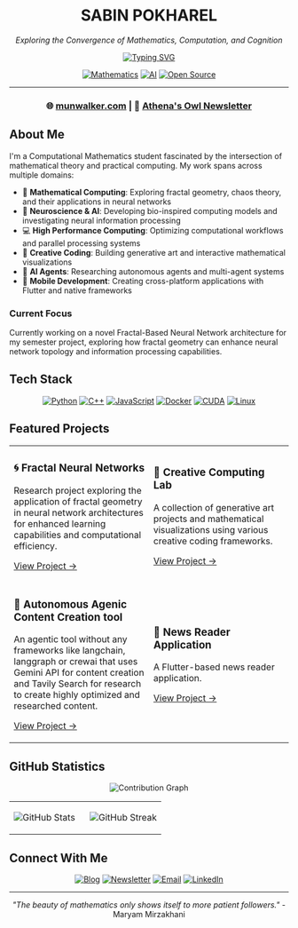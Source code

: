 <div align="center">

# SABIN POKHAREL
*Exploring the Convergence of Mathematics, Computation, and Cognition*

[![Typing SVG](https://readme-typing-svg.herokuapp.com?font=JetBrains+Mono&weight=600&size=24&duration=3000&pause=1000&color=4184F3&center=true&vCenter=true&random=false&width=800&lines=Computational+Mathematics+Student;Neural+Computing+Researcher;Creative+Coder;High+Performance+Computing+Engineer)](https://git.io/typing-svg)

[![Mathematics](https://img.shields.io/badge/Mathematics-4184F3?style=flat-square&logo=wolfram&logoColor=white)](https://munwalker.com)
[![AI](https://img.shields.io/badge/AI-4184F3?style=flat-square&logo=tensorflow&logoColor=white)](https://munwalker.com)
[![Open Source](https://img.shields.io/badge/Open_Source-4184F3?style=flat-square&logo=github&logoColor=white)](https://github.com/sapienskid)

</div>

---

<div align="center">

### 🌐 [munwalker.com](https://munwalker.com) | 📰 [Athena's Owl Newsletter](https://newsletter.munwalker.com)

</div>

## About Me

I'm a Computational Mathematics student fascinated by the intersection of mathematical theory and practical computing. My work spans across multiple domains:

- 🧮 **Mathematical Computing**: Exploring fractal geometry, chaos theory, and their applications in neural networks
- 🧠 **Neuroscience & AI**: Developing bio-inspired computing models and investigating neural information processing
- 💻 **High Performance Computing**: Optimizing computational workflows and parallel processing systems
- 🎨 **Creative Coding**: Building generative art and interactive mathematical visualizations
- 🤖 **AI Agents**: Researching autonomous agents and multi-agent systems
- 📱 **Mobile Development**: Creating cross-platform applications with Flutter and native frameworks

### Current Focus
Currently working on a novel Fractal-Based Neural Network architecture for my semester project, exploring how fractal geometry can enhance neural network topology and information processing capabilities.

## Tech Stack
<div align="center">

[![Python](https://img.shields.io/badge/Python-4184F3?style=for-the-badge&logo=python&logoColor=white)](https://python.org)
[![C++](https://img.shields.io/badge/C++-4184F3?style=for-the-badge&logo=cplusplus&logoColor=white)](https://isocpp.org)
[![JavaScript](https://img.shields.io/badge/JavaScript-4184F3?style=for-the-badge&logo=javascript&logoColor=white)](https://javascript.com)
[![Docker](https://img.shields.io/badge/Docker-4184F3?style=for-the-badge&logo=docker&logoColor=white)](https://docker.com)
[![CUDA](https://img.shields.io/badge/CUDA-4184F3?style=for-the-badge&logo=nvidia&logoColor=white)](https://developer.nvidia.com/cuda-toolkit)
[![Linux](https://img.shields.io/badge/Linux-4184F3?style=for-the-badge&logo=linux&logoColor=white)](https://linux.org)

</div>

## Featured Projects
<table>
<tr>
<td width="50%">

### 🌀 Fractal Neural Networks
Research project exploring the application of fractal geometry in neural network architectures for enhanced learning capabilities and computational efficiency.

[View Project →](https://github.com/sapienskid/fractal-nn)
</td>
<td width="50%">

### 🎨 Creative Computing Lab
A collection of generative art projects and mathematical visualizations using various creative coding frameworks.

[View Project →](https://github.com/sapienskid/creative-lab)
</td>
</tr>
<tr>
<td width="50%">

### 🤖 Autonomous Agenic Content Creation tool
An agentic tool without any frameworks like langchain, langgraph or crewai that uses Gemini API for content creation and Tavily Search for research to create highly optimized and researched content. 

[View Project →](https://github.com/sapienskid/scribe-ai)
</td>
<td width="50%">

### 📱 News Reader Application
A Flutter-based news reader application.

[View Project →](https://github.com/sapienskid/NARAD)
</td>
</tr>
</table>

## GitHub Statistics
<div align="center">

<!-- Activity Graph -->
![Contribution Graph](https://github-readme-activity-graph.vercel.app/graph?username=sapienskid&custom_title=Contribution%20Graph&theme=minimal)

<!-- Stats Cards in Two Columns -->
<table>
<tr>
<td width="50%">

![GitHub Stats](https://github-readme-stats.vercel.app/api?username=sapienskid&show_icons=true&hide_border=true&theme=default&hide_title=true&include_all_commits=true)

</td>
<td width="50%">

![GitHub Streak](https://github-readme-streak-stats.herokuapp.com/?user=sapienskid&hide_border=true&date_format=M%20j%5B%2C%20Y%5D&theme=default)

</td>
</tr>
</table>

</div>

## Connect With Me
<div align="center">

[![Blog](https://img.shields.io/badge/Blog-4184F3?style=for-the-badge&logo=ghost&logoColor=white)](https://munwalker.com)
[![Newsletter](https://img.shields.io/badge/Newsletter-4184F3?style=for-the-badge&logo=substack&logoColor=white)](https://newsletter.munwalker.com)
[![Email](https://img.shields.io/badge/Email-4184F3?style=for-the-badge&logo=gmail&logoColor=white)](mailto:your.email@example.com)
[![LinkedIn](https://img.shields.io/badge/LinkedIn-4184F3?style=for-the-badge&logo=linkedin&logoColor=white)](https://linkedin.com/in/yourusername)

</div>

---

<div align="center">

*"The beauty of mathematics only shows itself to more patient followers."* - Maryam Mirzakhani

</div>

